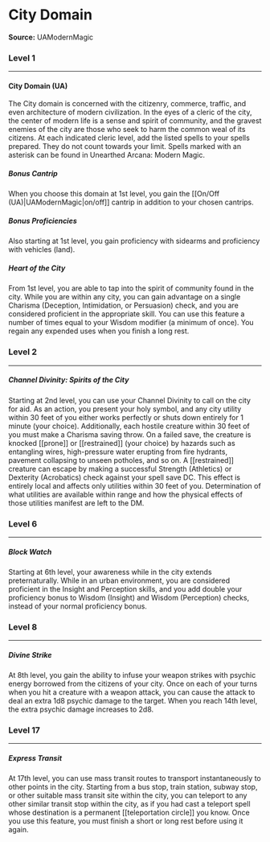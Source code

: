 # City Domain

**Source:** UAModernMagic


### Level 1
---
#### City Domain (UA)
The City domain is concerned with the citizenry, commerce, traffic, and even architecture of modern civilization. In the eyes of a cleric of the city, the center of modern life is a sense and spirit of community, and the gravest enemies of the city are those who seek to harm the common weal of its citizens.
At each indicated cleric level, add the listed spells to your spells prepared. They do not count towards your limit.
Spells marked with an asterisk can be found in Unearthed Arcana: Modern Magic.

##### **Bonus Cantrip**
When you choose this domain at 1st level, you gain the [[On/Off (UA)|UAModernMagic|on/off]] cantrip in addition to your chosen cantrips.

##### **Bonus Proficiencies**
Also starting at 1st level, you gain proficiency with sidearms and proficiency with vehicles (land).

##### **Heart of the City**
From 1st level, you are able to tap into the spirit of community found in the city. While you are within any city, you can gain advantage on a single Charisma (Deception, Intimidation, or Persuasion) check, and you are considered proficient in the appropriate skill. You can use this feature a number of times equal to your Wisdom modifier (a minimum of once). You regain any expended uses when you finish a long rest.

### Level 2
---
##### **Channel Divinity: Spirits of the City**
Starting at 2nd level, you can use your Channel Divinity to call on the city for aid. As an action, you present your holy symbol, and any city utility within 30 feet of you either works perfectly or shuts down entirely for 1 minute (your choice).
Additionally, each hostile creature within 30 feet of you must make a Charisma saving throw. On a failed save, the creature is knocked [[prone]] or [[restrained]] (your choice) by hazards such as entangling wires, high-pressure water erupting from fire hydrants, pavement collapsing to unseen potholes, and so on. A [[restrained]] creature can escape by making a successful Strength (Athletics) or Dexterity (Acrobatics) check against your spell save DC.
This effect is entirely local and affects only utilities within 30 feet of you. Determination of what utilities are available within range and how the physical effects of those utilities manifest are left to the DM.

### Level 6
---
##### **Block Watch**
Starting at 6th level, your awareness while in the city extends preternaturally. While in an urban environment, you are considered proficient in the Insight and Perception skills, and you add double your proficiency bonus to Wisdom (Insight) and Wisdom (Perception) checks, instead of your normal proficiency bonus.

### Level 8
---
##### **Divine Strike**
At 8th level, you gain the ability to infuse your weapon strikes with psychic energy borrowed from the citizens of your city. Once on each of your turns when you hit a creature with a weapon attack, you can cause the attack to deal an extra 1d8 psychic damage to the target. When you reach 14th level, the extra psychic damage increases to 2d8.

### Level 17
---
##### **Express Transit**
At 17th level, you can use mass transit routes to transport instantaneously to other points in the city. Starting from a bus stop, train station, subway stop, or other suitable mass transit site within the city, you can teleport to any other similar transit stop within the city, as if you had cast a teleport spell whose destination is a permanent [[teleportation circle]] you know. Once you use this feature, you must finish a short or long rest before using it again.